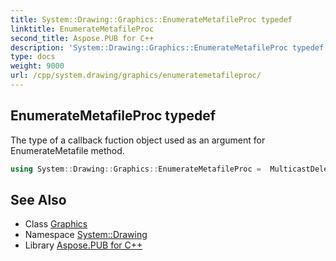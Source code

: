 ```yaml
---
title: System::Drawing::Graphics::EnumerateMetafileProc typedef
linktitle: EnumerateMetafileProc
second_title: Aspose.PUB for C++
description: 'System::Drawing::Graphics::EnumerateMetafileProc typedef. The type of a callback fuction object used as an argument for EnumerateMetafile method in C++.'
type: docs
weight: 9000
url: /cpp/system.drawing/graphics/enumeratemetafileproc/
---
```

## EnumerateMetafileProc typedef


The type of a callback fuction object used as an argument for EnumerateMetafile method.

```cpp
using System::Drawing::Graphics::EnumerateMetafileProc =  MulticastDelegate<bool(Imaging::EmfPlusRecordType, int32_t, int32_t, IntPtr, Imaging::PlayRecordCallback)>
```

## See Also

* Class [Graphics](../)
* Namespace [System::Drawing](../../)
* Library [Aspose.PUB for C++](../../../)
